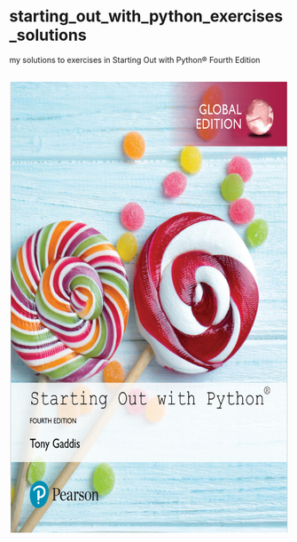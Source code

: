 # starting_out_with_python_exercises_solutions
my solutions to exercises in Starting Out with Python® Fourth Edition

<br/>

<div id="header" align="center">
  <img src="cover.png" width="500" height="812"/>
</div>
